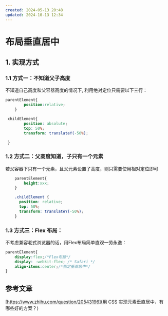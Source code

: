 ```yaml
---
created: 2024-05-13 20:48
updated: 2024-10-13 12:34
---
```

# 布局垂直居中

## 1.  实现方式

### 1.1 方式一：不知道父子高度

不知道自己高度和父容器高度的情况下, 利用绝对定位只需要以下三行：

```css
parentElement{
        position:relative;
    }

 childElement{
        position: absolute;
        top: 50%;
        transform: translateY(-50%);

 }
```

### 1.2 方式二：父高度知道，子只有一个元素

若父容器下只有一个元素，且父元素设置了高度，则只需要使用相对定位即可

```css
    parentElement{
        height:xxx;
    }

    .childElement {
      position: relative;
      top: 50%;
      transform: translateY(-50%);
    }
```



### 1.3 方式三：Flex 布局：

不考虑兼容老式浏览器的话，用Flex布局简单直观一劳永逸：

```css
parentElement{
    display:flex;/*Flex布局*/
    display: -webkit-flex; /* Safari */
    align-items:center;/*指定垂直居中*/
}
```



## 参考文章

[https://www.zhihu.com/question/20543196](用 CSS 实现元素垂直居中，有哪些好的方案？)

